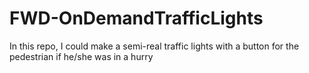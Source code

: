 # FWD-OnDemandTrafficLights
In this repo, I could make a semi-real traffic lights with a button for the pedestrian if he/she was in a hurry
